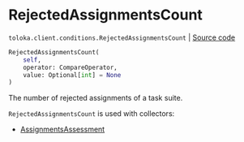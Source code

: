 # RejectedAssignmentsCount
`toloka.client.conditions.RejectedAssignmentsCount` | [Source code](https://github.com/Toloka/toloka-kit/blob/v1.1.2/src/client/conditions.py#L274)

```python
RejectedAssignmentsCount(
    self,
    operator: CompareOperator,
    value: Optional[int] = None
)
```

The number of rejected assignments of a task suite.


`RejectedAssignmentsCount` is used with collectors:
- [AssignmentsAssessment](toloka.client.collectors.AssignmentsAssessment.md)

